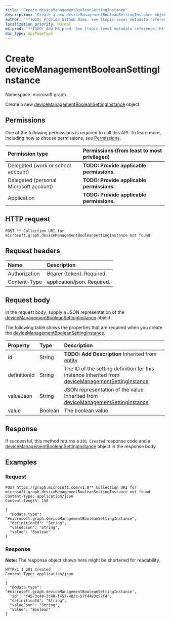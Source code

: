 ```yaml
---
title: "Create deviceManagementBooleanSettingInstance"
description: "Create a new deviceManagementBooleanSettingInstance object."
author: "**TODO: Provide Github Name. See [topic-level metadata reference](https://msgo.azurewebsites.net/add/document/guidelines/metadata.html#topic-level-metadata)**"
localization_priority: Normal
ms.prod: "**TODO: Add MS prod. See [topic-level metadata reference](https://msgo.azurewebsites.net/add/document/guidelines/metadata.html#topic-level-metadata)**"
doc_type: apiPageType
---
```


# Create deviceManagementBooleanSettingInstance
Namespace: microsoft.graph



Create a new [deviceManagementBooleanSettingInstance](../resources/devicemanagementbooleansettinginstance.md) object.

## Permissions
One of the following permissions is required to call this API. To learn more, including how to choose permissions, see [Permissions](/graph/permissions-reference).

|Permission type|Permissions (from least to most privileged)|
|:---|:---|
|Delegated (work or school account)|**TODO: Provide applicable permissions.**|
|Delegated (personal Microsoft account)|**TODO: Provide applicable permissions.**|
|Application|**TODO: Provide applicable permissions.**|

## HTTP request

<!-- {
  "blockType": "ignored"
}
-->
``` http
POST ** Collection URI for microsoft.graph.deviceManagementBooleanSettingInstance not found
```

## Request headers
|Name|Description|
|:---|:---|
|Authorization|Bearer {token}. Required.|
|Content-Type|application/json. Required.|

## Request body
In the request body, supply a JSON representation of the [deviceManagementBooleanSettingInstance](../resources/devicemanagementbooleansettinginstance.md) object.

The following table shows the properties that are required when you create the [deviceManagementBooleanSettingInstance](../resources/devicemanagementbooleansettinginstance.md).

|Property|Type|Description|
|:---|:---|:---|
|id|String|**TODO: Add Description** Inherited from [entity](../resources/entity.md)|
|definitionId|String|The ID of the setting definition for this instance Inherited from [deviceManagementSettingInstance](../resources/devicemanagementsettinginstance.md)|
|valueJson|String|JSON representation of the value Inherited from [deviceManagementSettingInstance](../resources/devicemanagementsettinginstance.md)|
|value|Boolean|The boolean value|



## Response

If successful, this method returns a `201 Created` response code and a [deviceManagementBooleanSettingInstance](../resources/devicemanagementbooleansettinginstance.md) object in the response body.

## Examples

### Request
<!-- {
  "blockType": "request",
  "name": "create_devicemanagementbooleansettinginstance_from_"
}
-->
``` http
POST https://graph.microsoft.com/v1.0** Collection URI for microsoft.graph.deviceManagementBooleanSettingInstance not found
Content-Type: application/json
Content-length: 158

{
  "@odata.type": "#microsoft.graph.deviceManagementBooleanSettingInstance",
  "definitionId": "String",
  "valueJson": "String",
  "value": "Boolean"
}
```


### Response
**Note:** The response object shown here might be shortened for readability.
<!-- {
  "blockType": "response",
  "truncated": true,
  "@odata.type": "microsoft.graph.deviceManagementBooleanSettingInstance"
}
-->
``` http
HTTP/1.1 201 Created
Content-Type: application/json

{
  "@odata.type": "#microsoft.graph.deviceManagementBooleanSettingInstance",
  "id": "f4573c48-3c48-f457-483c-57f4483c57f4",
  "definitionId": "String",
  "valueJson": "String",
  "value": "Boolean"
}
```

